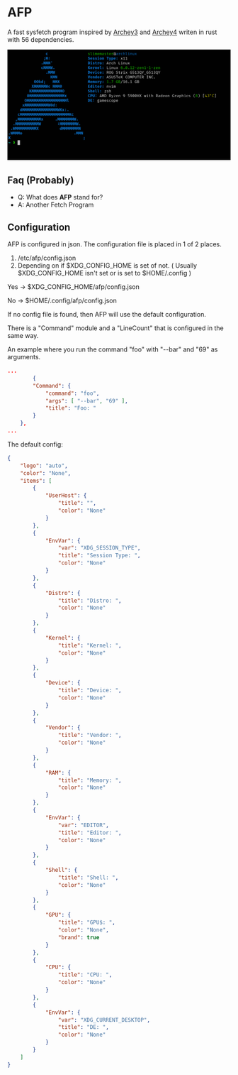 # AFP
A fast sysfetch program inspired by [Archey3](https://github.com/lclarkmichalek/archey3) and [Archey4](https://github.com/HorlogeSkynet/archey4) writen in rust with 56 dependencies.

![Screenshot](https://github.com/Slimemaster0/afp/blob/main/screenshots/1.png)

## Faq (Probably)
- Q: What does **AFP** stand for?
- A: Another Fetch Program

## Configuration
AFP is configured in json.
The configuration file is placed in 1 of 2 places.
1. /etc/afp/config.json
2. Depending on if $XDG_CONFIG_HOME is set of not. ( Usually $XDG_CONFIG_HOME isn't set or is set to $HOME/.config )

  Yes -> $XDG_CONFIG_HOME/afp/config.json
  
  No  -> $HOME/.config/afp/config.json

If no config file is found, then AFP will use the default configuration.

There is a "Command" module and a "LineCount" that is configured in the same way.

An example where you run the command "foo" with "--bar" and "69" as arguments.
```json
...
        {
	    "Command": {
	    	"command": "foo",
	        "args": [ "--bar", "69" ],
	        "title": "Foo: "
	    }
	},
...
```

The default config:
```json
{
    "logo": "auto",
    "color": "None",
    "items": [
        {
            "UserHost": {
                "title": "",
                "color": "None"
            }
        },
        {
            "EnvVar": {
                "var": "XDG_SESSION_TYPE",
                "title": "Session Type: ",
                "color": "None"
            }
        },
        {
            "Distro": {
                "title": "Distro: ",
                "color": "None"
            }
        },
        {
            "Kernel": {
                "title": "Kernel: ",
                "color": "None"
            }
        },
        {
            "Device": {
                "title": "Device: ",
                "color": "None"
            }
        },
        {
            "Vendor": {
                "title": "Vendor: ",
                "color": "None"
            }
        },
        {
            "RAM": {
                "title": "Memory: ",
                "color": "None"
            }
        },
        {
            "EnvVar": {
                "var": "EDITOR",
                "title": "Editor: ",
                "color": "None"
            }
        },
        {
            "Shell": {
                "title": "Shell: ",
                "color": "None"
            }
        },
        {
            "GPU": {
                "title": "GPU$: ",
                "color": "None",
                "brand": true
            }
        },
        {
            "CPU": {
                "title": "CPU: ",
                "color": "None"
            }
        },
        {
            "EnvVar": {
                "var": "XDG_CURRENT_DESKTOP",
                "title": "DE: ",
                "color": "None"
            }
        }
    ]
}
```
